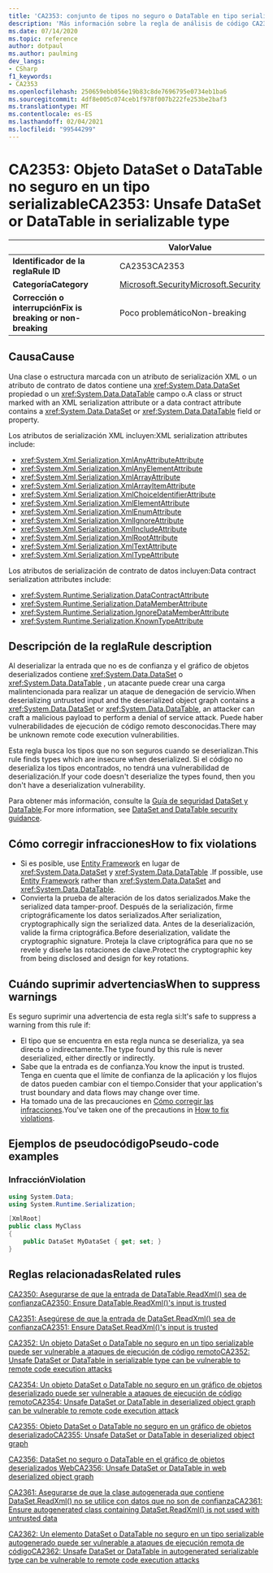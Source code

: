 ```yaml
---
title: 'CA2353: conjunto de tipos no seguro o DataTable en tipo serializable (análisis de código)'
description: 'Más información sobre la regla de análisis de código CA2353: conjunto de información no seguro o DataTable en tipo serializable'
ms.date: 07/14/2020
ms.topic: reference
author: dotpaul
ms.author: paulming
dev_langs:
- CSharp
f1_keywords:
- CA2353
ms.openlocfilehash: 250659ebb056e19b83c8de7696795e0734eb1ba6
ms.sourcegitcommit: 4df8e005c074ceb1f978f007b222fe253be2baf3
ms.translationtype: MT
ms.contentlocale: es-ES
ms.lasthandoff: 02/04/2021
ms.locfileid: "99544299"
---
```

# <a name="ca2353-unsafe-dataset-or-datatable-in-serializable-type"></a><span data-ttu-id="8e7af-103">CA2353: Objeto DataSet o DataTable no seguro en un tipo serializable</span><span class="sxs-lookup"><span data-stu-id="8e7af-103">CA2353: Unsafe DataSet or DataTable in serializable type</span></span>

| | <span data-ttu-id="8e7af-104">Valor</span><span class="sxs-lookup"><span data-stu-id="8e7af-104">Value</span></span> |
|-|-|
| <span data-ttu-id="8e7af-105">**Identificador de la regla**</span><span class="sxs-lookup"><span data-stu-id="8e7af-105">**Rule ID**</span></span> |<span data-ttu-id="8e7af-106">CA2353</span><span class="sxs-lookup"><span data-stu-id="8e7af-106">CA2353</span></span>|
| <span data-ttu-id="8e7af-107">**Categoría**</span><span class="sxs-lookup"><span data-stu-id="8e7af-107">**Category**</span></span> |[<span data-ttu-id="8e7af-108">Microsoft.Security</span><span class="sxs-lookup"><span data-stu-id="8e7af-108">Microsoft.Security</span></span>](security-warnings.md)|
| <span data-ttu-id="8e7af-109">**Corrección o interrupción**</span><span class="sxs-lookup"><span data-stu-id="8e7af-109">**Fix is breaking or non-breaking**</span></span> |<span data-ttu-id="8e7af-110">Poco problemático</span><span class="sxs-lookup"><span data-stu-id="8e7af-110">Non-breaking</span></span>|

## <a name="cause"></a><span data-ttu-id="8e7af-111">Causa</span><span class="sxs-lookup"><span data-stu-id="8e7af-111">Cause</span></span>

<span data-ttu-id="8e7af-112">Una clase o estructura marcada con un atributo de serialización XML o un atributo de contrato de datos contiene una <xref:System.Data.DataSet> propiedad o un <xref:System.Data.DataTable> campo o.</span><span class="sxs-lookup"><span data-stu-id="8e7af-112">A class or struct marked with an XML serialization attribute or a data contract attribute contains a <xref:System.Data.DataSet> or <xref:System.Data.DataTable> field or property.</span></span>

<span data-ttu-id="8e7af-113">Los atributos de serialización XML incluyen:</span><span class="sxs-lookup"><span data-stu-id="8e7af-113">XML serialization attributes include:</span></span>

- <xref:System.Xml.Serialization.XmlAnyAttributeAttribute>
- <xref:System.Xml.Serialization.XmlAnyElementAttribute>
- <xref:System.Xml.Serialization.XmlArrayAttribute>
- <xref:System.Xml.Serialization.XmlArrayItemAttribute>
- <xref:System.Xml.Serialization.XmlChoiceIdentifierAttribute>
- <xref:System.Xml.Serialization.XmlElementAttribute>
- <xref:System.Xml.Serialization.XmlEnumAttribute>
- <xref:System.Xml.Serialization.XmlIgnoreAttribute>
- <xref:System.Xml.Serialization.XmlIncludeAttribute>
- <xref:System.Xml.Serialization.XmlRootAttribute>
- <xref:System.Xml.Serialization.XmlTextAttribute>
- <xref:System.Xml.Serialization.XmlTypeAttribute>

<span data-ttu-id="8e7af-114">Los atributos de serialización de contrato de datos incluyen:</span><span class="sxs-lookup"><span data-stu-id="8e7af-114">Data contract serialization attributes include:</span></span>

- <xref:System.Runtime.Serialization.DataContractAttribute>
- <xref:System.Runtime.Serialization.DataMemberAttribute>
- <xref:System.Runtime.Serialization.IgnoreDataMemberAttribute>
- <xref:System.Runtime.Serialization.KnownTypeAttribute>

## <a name="rule-description"></a><span data-ttu-id="8e7af-115">Descripción de la regla</span><span class="sxs-lookup"><span data-stu-id="8e7af-115">Rule description</span></span>

<span data-ttu-id="8e7af-116">Al deserializar la entrada que no es de confianza y el gráfico de objetos deserializados contiene <xref:System.Data.DataSet> o <xref:System.Data.DataTable> , un atacante puede crear una carga malintencionada para realizar un ataque de denegación de servicio.</span><span class="sxs-lookup"><span data-stu-id="8e7af-116">When deserializing untrusted input and the deserialized object graph contains a <xref:System.Data.DataSet> or <xref:System.Data.DataTable>, an attacker can craft a malicious payload to perform a denial of service attack.</span></span> <span data-ttu-id="8e7af-117">Puede haber vulnerabilidades de ejecución de código remoto desconocidas.</span><span class="sxs-lookup"><span data-stu-id="8e7af-117">There may be unknown remote code execution vulnerabilities.</span></span>

<span data-ttu-id="8e7af-118">Esta regla busca los tipos que no son seguros cuando se deserializan.</span><span class="sxs-lookup"><span data-stu-id="8e7af-118">This rule finds types which are insecure when deserialized.</span></span> <span data-ttu-id="8e7af-119">Si el código no deserializa los tipos encontrados, no tendrá una vulnerabilidad de deserialización.</span><span class="sxs-lookup"><span data-stu-id="8e7af-119">If your code doesn't deserialize the types found, then you don't have a deserialization vulnerability.</span></span>

<span data-ttu-id="8e7af-120">Para obtener más información, consulte la [Guía de seguridad DataSet y DataTable](../../../framework/data/adonet/dataset-datatable-dataview/security-guidance.md).</span><span class="sxs-lookup"><span data-stu-id="8e7af-120">For more information, see [DataSet and DataTable security guidance](../../../framework/data/adonet/dataset-datatable-dataview/security-guidance.md).</span></span>

## <a name="how-to-fix-violations"></a><span data-ttu-id="8e7af-121">Cómo corregir infracciones</span><span class="sxs-lookup"><span data-stu-id="8e7af-121">How to fix violations</span></span>

- <span data-ttu-id="8e7af-122">Si es posible, use [Entity Framework](/ef/) en lugar de <xref:System.Data.DataSet> y <xref:System.Data.DataTable> .</span><span class="sxs-lookup"><span data-stu-id="8e7af-122">If possible, use [Entity Framework](/ef/) rather than <xref:System.Data.DataSet> and <xref:System.Data.DataTable>.</span></span>
- <span data-ttu-id="8e7af-123">Convierta la prueba de alteración de los datos serializados.</span><span class="sxs-lookup"><span data-stu-id="8e7af-123">Make the serialized data tamper-proof.</span></span> <span data-ttu-id="8e7af-124">Después de la serialización, firme criptográficamente los datos serializados.</span><span class="sxs-lookup"><span data-stu-id="8e7af-124">After serialization, cryptographically sign the serialized data.</span></span> <span data-ttu-id="8e7af-125">Antes de la deserialización, valide la firma criptográfica.</span><span class="sxs-lookup"><span data-stu-id="8e7af-125">Before deserialization, validate the cryptographic signature.</span></span> <span data-ttu-id="8e7af-126">Proteja la clave criptográfica para que no se revele y diseñe las rotaciones de clave.</span><span class="sxs-lookup"><span data-stu-id="8e7af-126">Protect the cryptographic key from being disclosed and design for key rotations.</span></span>

## <a name="when-to-suppress-warnings"></a><span data-ttu-id="8e7af-127">Cuándo suprimir advertencias</span><span class="sxs-lookup"><span data-stu-id="8e7af-127">When to suppress warnings</span></span>

<span data-ttu-id="8e7af-128">Es seguro suprimir una advertencia de esta regla si:</span><span class="sxs-lookup"><span data-stu-id="8e7af-128">It's safe to suppress a warning from this rule if:</span></span>

- <span data-ttu-id="8e7af-129">El tipo que se encuentra en esta regla nunca se deserializa, ya sea directa o indirectamente.</span><span class="sxs-lookup"><span data-stu-id="8e7af-129">The type found by this rule is never deserialized, either directly or indirectly.</span></span>
- <span data-ttu-id="8e7af-130">Sabe que la entrada es de confianza.</span><span class="sxs-lookup"><span data-stu-id="8e7af-130">You know the input is trusted.</span></span> <span data-ttu-id="8e7af-131">Tenga en cuenta que el límite de confianza de la aplicación y los flujos de datos pueden cambiar con el tiempo.</span><span class="sxs-lookup"><span data-stu-id="8e7af-131">Consider that your application's trust boundary and data flows may change over time.</span></span>
- <span data-ttu-id="8e7af-132">Ha tomado una de las precauciones en [Cómo corregir las infracciones](#how-to-fix-violations).</span><span class="sxs-lookup"><span data-stu-id="8e7af-132">You've taken one of the precautions in [How to fix violations](#how-to-fix-violations).</span></span>

## <a name="pseudo-code-examples"></a><span data-ttu-id="8e7af-133">Ejemplos de pseudocódigo</span><span class="sxs-lookup"><span data-stu-id="8e7af-133">Pseudo-code examples</span></span>

### <a name="violation"></a><span data-ttu-id="8e7af-134">Infracción</span><span class="sxs-lookup"><span data-stu-id="8e7af-134">Violation</span></span>

```csharp
using System.Data;
using System.Runtime.Serialization;

[XmlRoot]
public class MyClass
{
    public DataSet MyDataSet { get; set; }
}
```

## <a name="related-rules"></a><span data-ttu-id="8e7af-135">Reglas relacionadas</span><span class="sxs-lookup"><span data-stu-id="8e7af-135">Related rules</span></span>

[<span data-ttu-id="8e7af-136">CA2350: Asegurarse de que la entrada de DataTable.ReadXml() sea de confianza</span><span class="sxs-lookup"><span data-stu-id="8e7af-136">CA2350: Ensure DataTable.ReadXml()'s input is trusted</span></span>](ca2350.md)

[<span data-ttu-id="8e7af-137">CA2351: Asegúrese de que la entrada de DataSet.ReadXml() sea de confianza</span><span class="sxs-lookup"><span data-stu-id="8e7af-137">CA2351: Ensure DataSet.ReadXml()'s input is trusted</span></span>](ca2351.md)

[<span data-ttu-id="8e7af-138">CA2352: Un objeto DataSet o DataTable no seguro en un tipo serializable puede ser vulnerable a ataques de ejecución de código remoto</span><span class="sxs-lookup"><span data-stu-id="8e7af-138">CA2352: Unsafe DataSet or DataTable in serializable type can be vulnerable to remote code execution attacks</span></span>](ca2352.md)

[<span data-ttu-id="8e7af-139">CA2354: Un objeto DataSet o DataTable no seguro en un gráfico de objetos deserializado puede ser vulnerable a ataques de ejecución de código remoto</span><span class="sxs-lookup"><span data-stu-id="8e7af-139">CA2354: Unsafe DataSet or DataTable in deserialized object graph can be vulnerable to remote code execution attack</span></span>](ca2354.md)

[<span data-ttu-id="8e7af-140">CA2355: Objeto DataSet o DataTable no seguro en un gráfico de objetos deserializado</span><span class="sxs-lookup"><span data-stu-id="8e7af-140">CA2355: Unsafe DataSet or DataTable in deserialized object graph</span></span>](ca2355.md)

[<span data-ttu-id="8e7af-141">CA2356: DataSet no seguro o DataTable en el gráfico de objetos deserializados Web</span><span class="sxs-lookup"><span data-stu-id="8e7af-141">CA2356: Unsafe DataSet or DataTable in web deserialized object graph</span></span>](ca2356.md)

[<span data-ttu-id="8e7af-142">CA2361: Asegurarse de que la clase autogenerada que contiene DataSet.ReadXml() no se utilice con datos que no son de confianza</span><span class="sxs-lookup"><span data-stu-id="8e7af-142">CA2361: Ensure autogenerated class containing DataSet.ReadXml() is not used with untrusted data</span></span>](ca2361.md)

[<span data-ttu-id="8e7af-143">CA2362: Un elemento DataSet o DataTable no seguro en un tipo serializable autogenerado puede ser vulnerable a ataques de ejecución remota de código</span><span class="sxs-lookup"><span data-stu-id="8e7af-143">CA2362: Unsafe DataSet or DataTable in autogenerated serializable type can be vulnerable to remote code execution attacks</span></span>](ca2362.md)

